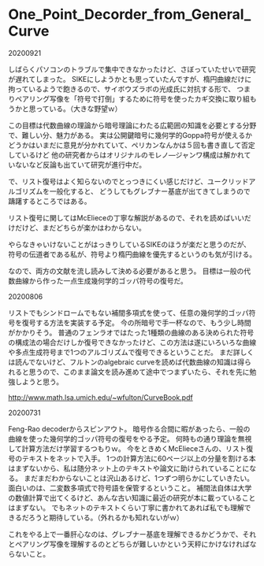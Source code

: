 # One_Point_Decorder_from_General_Curve

20200921

しばらくパソコンのトラブルで集中できなかったけど、さぼっていたせいで研究が遅れてしまった。
SIKEにしようかとも思っていたんですが、楕円曲線だけに拘っているようで飽きるので、サイボウズラボの光成氏に対抗する形で、
つまりペアリング写像を「符号で打倒」するために符号を使ったカギ交換に取り組もうかと思っている。（大きな野望ｗ）

この目標は代数曲線の理論から暗号理論にわたる広範囲の知識を必要とする分野で、難しい分、魅力がある。
実は公開鍵暗号に幾何学的Goppa符号が使えるかどうかはいまだに意見が分かれていて、ペリカンなんかは５回も書き直して否定しているけど
他の研究者からはオリジナルのモレノ―ジャンワ構成は解かれていないなど反論も出ていて研究が進行中だ。

で、リスト復号はよく知らないのでとっつきにくい感じだけど、ユークリッドアルゴリズムを一般化すると、
どうしてもグレブナー基底が出てきてしまうので躊躇するところではある。

リスト復号に関してはMcElieceの丁寧な解説があるので、それを読めばいいだけだけど、まだどちらが楽かはわからない。

やらなきゃいけないことがはっきりしているSIKEのほうが楽だと思うのだが、符号の伝道者である私が、符号より楕円曲線を優先するというのも気が引ける。

なので、両方の文献を流し読みして決める必要があると思う。
目標は一般の代数曲線から作った一点生成幾何学的ゴッパ符号の復号だ。


20200806

リストでもシンドロームでもない補間多項式を使って、任意の幾何学的ゴッパ符号を復号する方法を実装する予定。
今の所暗号で手一杯なので、もう少し時間がかかりそう。
普通のフェンラオではたった1種類の曲線のある決められた符号の構成法の場合だけしか復号できなかったけど、この方法は遂にいろいろな曲線や多点生成符号まで1つのアルゴリズムで復号できるということだ。
まだ詳しくは読んでないけど、フルトンのalgebraic curveを読めば代数曲線の知識は得られると思うので、このまま論文を読み進めて途中でつまずいたら、それを先に勉強しようと思う。

http://www.math.lsa.umich.edu/~wfulton/CurveBook.pdf

20200731

Feng-Rao decoderからスピンアウト。
暗号作る合間に暇があったら、一般の曲線を使った幾何学的ゴッパ符号の復号をやる予定。
何時もの通り理論を無視して計算方法だけ学習するつもりｗ。
今をときめくMcElieceさんの、リスト復号のテキストをネットで入手。
1つの計算方法に60ページ以上の分量を割ける本はまずないから、私は随分ネット上のテキストや論文に助けられていることになる。
まだまだわからないことは沢山あるけど、1つずつ明らかにしていきたい。
面白いのは、二変数多項式で符号語を保管するということ。
補間法自体は大学の数値計算で出てくるけど、あんな古い知識に最近の研究が本に載っていることはまずない。
でもネットのテキストくらい丁寧に書かれてあれば私でも理解できるだろうと期待している。（外れるかも知れないがｗ）

これをやる上で一番肝心なのは、グレブナー基底を理解できるかどうかで、それとペアリング写像を理解するのとどちらが難しいかという天秤にかけなければならないこと。


